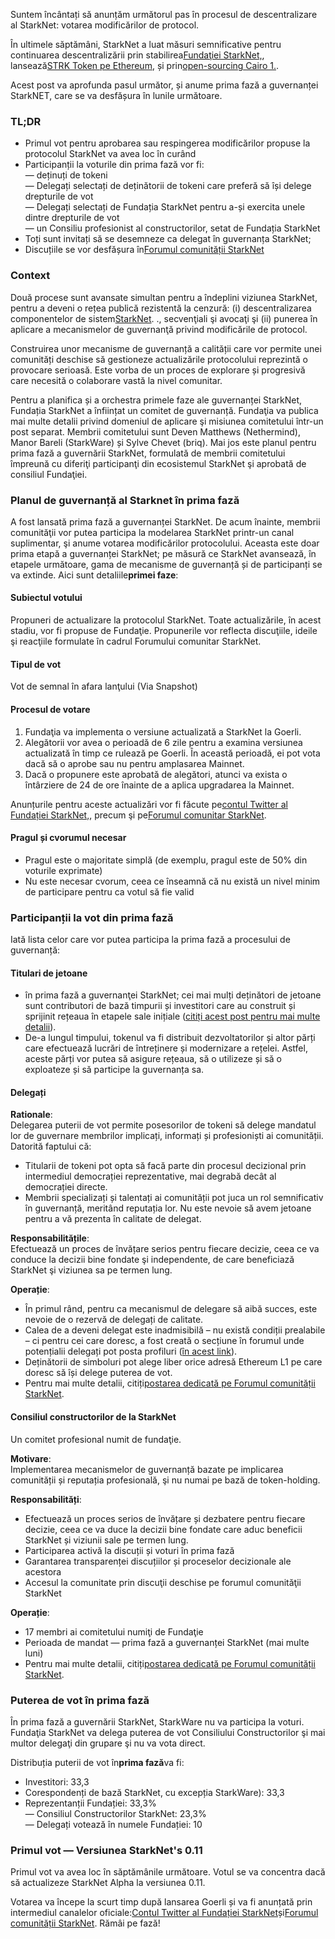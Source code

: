 Suntem încântați să anunțăm următorul pas în procesul de descentralizare al StarkNet: votarea modificărilor de protocol.

În ultimele săptămâni, StarkNet a luat măsuri semnificative pentru continuarea descentralizării prin stabilirea[Fundaţiei StarkNet,](https://medium.com/@StarkNet_Foundation/welcome-to-the-world-starknet-foundation-7bd55d5dbc59), lansează[STRK Token pe Ethereum](https://medium.com/starkware/starknet-token-is-deployed-on-ethereum-f27f0000b00c), și prin[open-sourcing Cairo 1.](https://medium.com/starkware/open-sourcing-cairo-1-0-b3100a664bb0).

Acest post va aprofunda pasul următor, și anume prima fază a guvernanței StarkNET, care se va desfășura în lunile următoare.

### TL;DR

* Primul vot pentru aprobarea sau respingerea modificărilor propuse la protocolul StarkNet va avea loc în curând
* Participanții la voturile din prima fază vor fi:\
  — deținuți de tokeni\
  — Delegați selectați de deținătorii de tokeni care preferă să își delege drepturile de vot\
  — Delegați selectați de Fundația StarkNet pentru a-și exercita unele dintre drepturile de vot\
  — un Consiliu profesionist al constructorilor, setat de Fundația StarkNet
* Toți sunt invitați să se desemneze ca delegat în guvernanța StarkNet;
* Discuțiile se vor desfășura în[Forumul comunității StarkNet](https://community.starknet.io/)

### Context

Două procese sunt avansate simultan pentru a îndeplini viziunea StarkNet, pentru a deveni o rețea publică rezistentă la cenzură: (i) descentralizarea componentelor de sistem[StarkNet](https://community.starknet.io/t/starknet-decentralized-protocol-introduction/2671). ., secvenţiali şi avocaţi şi (ii) punerea în aplicare a mecanismelor de guvernanţă privind modificările de protocol.

Construirea unor mecanisme de guvernanță a calității care vor permite unei comunități deschise să gestioneze actualizările protocolului reprezintă o provocare serioasă. Este vorba de un proces de explorare și progresivă care necesită o colaborare vastă la nivel comunitar.

Pentru a planifica și a orchestra primele faze ale guvernanței StarkNet, Fundația StarkNet a înființat un comitet de guvernanță. Fundaţia va publica mai multe detalii privind domeniul de aplicare şi misiunea comitetului într-un post separat. Membrii comitetului sunt Deven Matthews (Nethermind), Manor Bareli (StarkWare) și Sylve Chevet (briq). Mai jos este planul pentru prima fază a guvernării StarkNet, formulată de membrii comitetului împreună cu diferiţi participanţi din ecosistemul StarkNet şi aprobată de consiliul Fundaţiei.

### Planul de guvernanță al Starknet în prima fază

A fost lansată prima fază a guvernanței StarkNet. De acum înainte, membrii comunităţii vor putea participa la modelarea StarkNet printr-un canal suplimentar, şi anume votarea modificărilor protocolului. Aceasta este doar prima etapă a guvernanței StarkNet; pe măsură ce StarkNet avansează, în etapele următoare, gama de mecanisme de guvernanță și de participanți se va extinde. Aici sunt detaliile**primei faze**:

#### Subiectul votului

Propuneri de actualizare la protocolul StarkNet. Toate actualizările, în acest stadiu, vor fi propuse de Fundaţie. Propunerile vor reflecta discuţiile, ideile şi reacţiile formulate în cadrul Forumului comunitar StarkNet.

#### Tipul de vot

Vot de semnal în afara lanţului (Via Snapshot)

#### Procesul de votare

1. Fundaţia va implementa o versiune actualizată a StarkNet la Goerli.
2. Alegătorii vor avea o perioadă de 6 zile pentru a examina versiunea actualizată în timp ce rulează pe Goerli. În această perioadă, ei pot vota dacă să o aprobe sau nu pentru amplasarea Mainnet.
3. Dacă o propunere este aprobată de alegători, atunci va exista o întârziere de 24 de ore înainte de a aplica upgradarea la Mainnet.

Anunțurile pentru aceste actualizări vor fi făcute pe[contul Twitter al Fundației StarkNet,](https://twitter.com/StarkNetFndn), precum şi pe[Forumul comunitar StarkNet](https://community.starknet.io/).

#### Pragul și cvorumul necesar

* Pragul este o majoritate simplă (de exemplu, pragul este de 50% din voturile exprimate)
* Nu este necesar cvorum, ceea ce înseamnă că nu există un nivel minim de participare pentru ca votul să fie valid

### Participanții la vot din prima fază

Iată lista celor care vor putea participa la prima fază a procesului de guvernanță:

#### Titulari de jetoane

* în prima fază a guvernanţei StarkNet; cei mai mulți deținători de jetoane sunt contributori de bază timpurii și investitori care au construit și sprijinit rețeaua în etapele sale inițiale ([citiți acest post pentru mai multe detalii](https://medium.com/@starkware/part-3-starknet-token-design-5cc17af066c6)).
* De-a lungul timpului, tokenul va fi distribuit dezvoltatorilor și altor părți care efectuează lucrări de întreținere și modernizare a rețelei. Astfel, aceste părți vor putea să asigure rețeaua, să o utilizeze și să o exploateze și să participe la guvernanța sa.

#### Delegați

**Rationale**:\
Delegarea puterii de vot permite posesorilor de tokeni să delege mandatul lor de guvernare membrilor implicați, informați și profesioniști ai comunității. Datorită faptului că:

* Titularii de tokeni pot opta să facă parte din procesul decizional prin intermediul democrației reprezentative, mai degrabă decât al democrației directe.
* Membrii specializați și talentați ai comunității pot juca un rol semnificativ în guvernanță, meritând reputația lor. Nu este nevoie să avem jetoane pentru a vă prezenta în calitate de delegat.

**Responsabilitățile**:\
Efectuează un proces de învățare serios pentru fiecare decizie, ceea ce va conduce la decizii bine fondate şi independente, de care beneficiază StarkNet şi viziunea sa pe termen lung.

**Operație**:

* În primul rând, pentru ca mecanismul de delegare să aibă succes, este nevoie de o rezervă de delegați de calitate.
* Calea de a deveni delegat este inadmisibilă – nu există condiții prealabile – ci pentru cei care doresc, a fost creată o secțiune în forumul unde potențialii delegați pot posta profiluri ([în acest link](https://community.starknet.io/t/delegate-profile-thread/4049)).
* Deținătorii de simboluri pot alege liber orice adresă Ethereum L1 pe care doresc să își delege puterea de vot.
* Pentru mai multe detalii, citiți[postarea dedicată pe Forumul comunității StarkNet](https://community.starknet.io/t/delegate-profile-thread/4049).

#### Consiliul constructorilor de la StarkNet

Un comitet profesional numit de fundaţie.

**Motivare**:\
Implementarea mecanismelor de guvernanță bazate pe implicarea comunității și reputația profesională, şi nu numai pe bază de token-holding.

**Responsabilități**:

* Efectuează un proces serios de învățare și dezbatere pentru fiecare decizie, ceea ce va duce la decizii bine fondate care aduc beneficii StarkNet și viziunii sale pe termen lung.
* Participarea activă la discuții și voturi în prima fază
* Garantarea transparenței discuțiilor și proceselor decizionale ale acestora
* Accesul la comunitate prin discuţii deschise pe forumul comunităţii StarkNet

**Operație**:

* 17 membri ai comitetului numiţi de Fundaţie
* Perioada de mandat — prima fază a guvernanței StarkNet (mai multe luni)
* Pentru mai multe detalii, citiți[postarea dedicată pe Forumul comunității StarkNet](https://community.starknet.io/t/delegate-profile-thread/4049).

### Puterea de vot în prima fază

În prima fază a guvernării StarkNet, StarkWare nu va participa la voturi. Fundaţia StarkNet va delega puterea de vot Consiliului Constructorilor şi mai multor delegaţi din grupare şi nu va vota direct.

Distribuția puterii de vot în**prima fază**va fi:

* Investitori: 33,3
* Corespondenți de bază StarkNet, cu excepția StarkWare): 33,3
* Reprezentanții Fundației: 33,3%\
  — Consiliul Constructorilor StarkNet: 23,3%\
  — Delegați votează în numele Fundației: 10

### Primul vot — Versiunea StarkNet's 0.11

Primul vot va avea loc în săptămânile următoare. Votul se va concentra dacă să actualizeze StarkNet Alpha la versiunea 0.11.

Votarea va începe la scurt timp după lansarea Goerli și va fi anunțată prin intermediul canalelor oficiale:[Contul Twitter al Fundației StarkNet](https://twitter.com/StarkNetFndn)și[Forumul comunității StarkNet](https://community.starknet.io/). Rămâi pe fază!